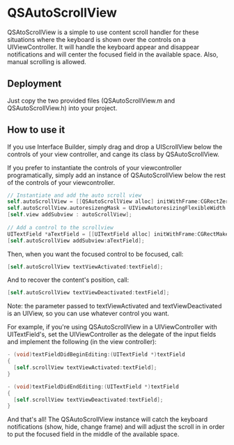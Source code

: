 QSAutoScrollView
================

QSAtoScrollView is a simple to use content scroll handler for these situations where the keyboard is shown over the 
controls on a UIViewController. It will handle the keyboard appear and disappear notifications and will center
the focused field in the available space. Also, manual scrolling is allowed.

Deployment
----------

Just copy the two provided files (QSAutoScrollView.m and QSAutoScrollView.h) into your project.

How to use it
-------------

If you use Interface Builder, simply drag and drop a UIScrollView below the controls of your view controller, and cange its class by QSAutoScrollView.

If you prefer to instantiate the controls of your viewcontroller programatically, simply add an instance of QSAutoScrollView below the rest of the controls of your viewcontroller.

```ObjectiveC 
// Instantiate and add the auto scroll view
self.autoScrollView = [[QSAutoScrollView alloc] initWithFrame:CGRectZero()];
self.autoScrollView.autoresizengMask = UIViewAutoresizingFlexibleWidth | UIViewAutoresizingFlexibleHeight;
[self.view addSubview : autoScrollView];
	
// Add a control to the scrollview
UITextField *aTextField = [[UITextField alloc] initWithFrame:CGRectMake (10,10,200,34)];
[self.autoScrollView addSubview:aTextField];
```

Then, when you want the focused control to be focused, call:

```ObjectiveC 
[self.autoScrollView textViewActivated:textField];
```

And to recover the content's position, call:

```ObjectiveC 
[self.autoScrollView textViewDeactivated:textField];
```

Note: the parameter passed to textViewActivated and textViewDeactivated is an UIView, so you can use whatever control
you want.

For example, if you're using QSAutoScrollView in a UIViewController with UITextField's, set the UIViewController as
the delegate of the input fields and implement the following (in the view controller):

```ObjectiveC 
- (void)textFieldDidBeginEditing:(UITextField *)textField
{
  [self.scrollView textViewActivated:textField];
}

- (void)textFieldDidEndEditing:(UITextField *)textField
{
  [self.scrollView textViewDeactivated:textField];
}

```

And that's all! The QSAutoScrollView instance will catch the keyboard notifications (show, hide, change frame) and will adjust the scroll in
in order to put the focused field in the middle of the available space.
